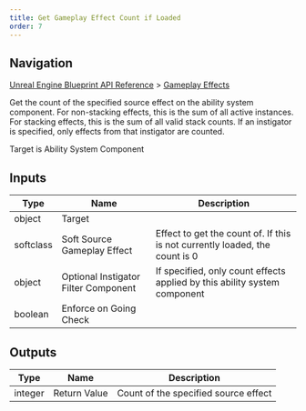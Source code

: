 ```yaml
---
title: Get Gameplay Effect Count if Loaded
order: 7
---
```

## Navigation

[Unreal Engine Blueprint API Reference](https://dev.epicgames.com/documentation/en-us/unreal-engine/BlueprintAPI) > [Gameplay Effects](https://dev.epicgames.com/documentation/en-us/unreal-engine/BlueprintAPI/GameplayEffects)

Get the count of the specified source effect on the ability system component. For non-stacking effects, this is the sum of all active instances.
For stacking effects, this is the sum of all valid stack counts. If an instigator is specified, only effects from that instigator are counted.

Target is Ability System Component

## Inputs

| Type | Name | Description |
| --- | --- | --- |
| object | Target |  |
| softclass | Soft Source Gameplay Effect | Effect to get the count of. If this is not currently loaded, the count is 0 |
| object | Optional Instigator Filter Component | If specified, only count effects applied by this ability system component |
| boolean | Enforce on Going Check |  |

## Outputs

| Type | Name | Description |
| --- | --- | --- |
| integer | Return Value | Count of the specified source effect |
